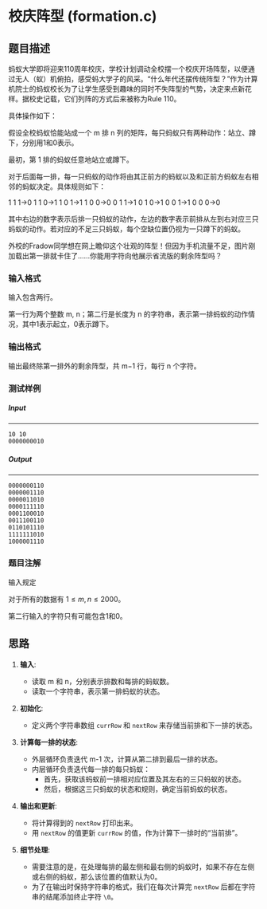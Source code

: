# 校庆阵型 (formation.c)

## 题目描述

蚂蚁大学即将迎来110周年校庆，学校计划调动全校摆一个校庆开场阵型，以便通过无人（蚁）机俯拍，感受蚂大学子的风采。“什么年代还摆传统阵型？”作为计算机院士的蚂蚁校长为了让学生感受到趣味的同时不失阵型的气势，决定来点新花样。据校史记载，它们列阵的方式后来被称为Rule 110。

具体操作如下：

假设全校蚂蚁恰能站成一个 m 排 n 列的矩阵，每只蚂蚁只有两种动作：站立、蹲下，分别用1和0表示。

最初，第 1 排的蚂蚁任意地站立或蹲下。

对于后面每一排，每一只蚂蚁的动作将由其正前方的蚂蚁以及和正前方蚂蚁左右相邻的蚂蚁决定。具体规则如下：

1 1 1→0
1 1 0→1
1 0 1→1
1 0 0→0
0 1 1→1
0 1 0→1
0 0 1→1
0 0 0→0

其中右边的数字表示后排一只蚂蚁的动作，左边的数字表示前排从左到右对应三只蚂蚁的动作。若对应的不足三只蚂蚁，每个空缺位置仍视为一只蹲下的蚂蚁。

外校的Fradow同学想在网上瞻仰这个壮观的阵型！但因为手机流量不足，图片刚加载出第一排就卡住了……你能用字符向他展示省流版的剩余阵型吗？

### 输入格式
输入包含两行。

第一行为两个整数 m, n；第二行是长度为 n 的字符串，表示第一排蚂蚁的动作情况，其中1表示起立，0表示蹲下。

### 输出格式
输出最终除第一排外的剩余阵型，共 m−1 行，每行 n 个字符。

### 测试样例

##### Input

------

```
10 10
0000000010
```

##### Output

------

```
0000000110
0000001110
0000011010
0000111110
0001100010
0011100110
0110101110
1111111010
1000001110
```

### 题目注解
输入规定

对于所有的数据有 $1≤m,n≤2000$。

第二行输入的字符只有可能包含1和0。

## 思路

1. **输入**:
   - 读取 m 和 n，分别表示排数和每排的蚂蚁数。
   - 读取一个字符串，表示第一排蚂蚁的状态。

2. **初始化**:
   - 定义两个字符串数组 `currRow` 和 `nextRow` 来存储当前排和下一排的状态。

3. **计算每一排的状态**:
   - 外层循环负责迭代 m-1 次，计算从第二排到最后一排的状态。
   - 内层循环负责迭代每一排的每只蚂蚁：
      - 首先，获取该蚂蚁前一排相对应位置及其左右的三只蚂蚁的状态。
      - 然后，根据这三只蚂蚁的状态和规则，确定当前蚂蚁的状态。

4. **输出和更新**:
   - 将计算得到的 `nextRow` 打印出来。
   - 用 `nextRow` 的值更新 `currRow` 的值，作为计算下一排时的“当前排”。

5. **细节处理**:
   - 需要注意的是，在处理每排的最左侧和最右侧的蚂蚁时，如果不存在左侧或右侧的蚂蚁，那么该位置的值默认为0。
   - 为了在输出时保持字符串的格式，我们在每次计算完 `nextRow` 后都在字符串的结尾添加终止字符 `\0`。
